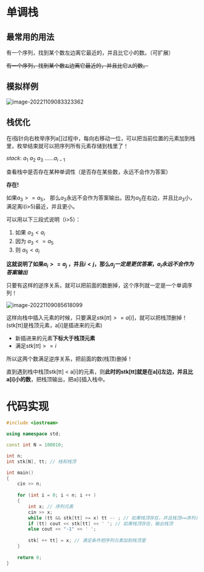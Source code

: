 # 单调栈

## 最常用的用法

有一个序列，找到某个数左边离它最近的，并且比它小的数。（可扩展）

~~有一个序列，找到某个数`右`边离它最近的，并且比它`大`的数。~~

## 模拟样例

![image-20221109083323362](https://cdn.jsdelivr.net/gh/Lx001T/my-imgs/jq2022/image-20221109083323362.png)

## 栈优化

在i指针向右枚举序列a[]过程中，每向右移动一位，可以把当前位置的元素加到栈里，枚举结束就可以把序列所有元素存储到栈里了！

$stack : \ a_1 \ a_2\ a_3\ …… a_{i-1}$

查看栈中是否存在某种单调性（是否存在某些数，永远不会作为答案）

**存在!**

如果$a_3 >= a_5$， 那么$a_3$永远不会作为答案输出。因为$a_5$在右边，并且比$a_3$小，满足离i(i>5)最近，并且更小。

可以用以下三段式说明（i>5）：

1. 如果 $a_3<a_i$
2. 因为 $a_3 <= a_5$
3. 则 $a_5<a_i$

**这就说明了如果$a_{i} >= a_j$ ，并且$i<j$，那么$a_j一定是更优答案，a_i永远不会作为答案输出$**

只要有这样的逆序关系，就可以把前面的数删掉，这个序列就一定是一个单调序列！

![image-20221109085618099](https://cdn.jsdelivr.net/gh/Lx001T/my-imgs/jq2022/image-20221109085618099.png)

这样向栈中插入元素的时候，只要满足$stk[tt] >= a[i]$，就可以把栈顶删掉！(stk[tt]是栈顶元素，a[i]是插进来的元素)

- 新插进来的元素**下标大于栈顶元素**
- 满足$stk[tt] >= i$

所以这两个数满足逆序关系，把前面的数(栈顶)删掉！

直到遇到栈中栈顶stk[tt] < a[i]的元素，则**此时的stk[tt]就是在a[i]左边，并且比a[i]小的数**，把栈顶输出，把a[i]插入栈中。

# 代码实现

```C++
#include <iostream>

using namespace std;

const int N = 100010;

int n; 
int stk[N], tt; // 栈和栈顶

int main()
{
    cin >> n;
    
    for (int i = 0; i < n; i ++ )
    {
        int x; // 序列元素
        cin >> x; 
        while (tt && stk[tt] >= x) tt -- ; // 如果栈顶存在，并且栈顶>=序列元素，删除栈顶
        if (tt) cout << stk[tt] << ' '; // 如果栈顶存在，输出栈顶
        else cout << "-1" << ' ';
        
        stk[ ++ tt] = x; // 满足条件把序列元素加到栈顶里
    }
    
    return 0;
}
```

